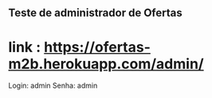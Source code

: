 ## Teste de administrador de Ofertas

# link : https://ofertas-m2b.herokuapp.com/admin/
Login: admin
Senha: admin